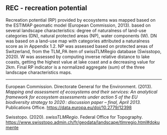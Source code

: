 ## REC - recreation potential

Recreation potential (RP) provided by ecosystems was mapped based on the ESTIMAP geomatic model (European Commission, 2013). based on several landscape characteristics: degree of naturalness of land-use categories (DN), natural protected areas (NP), water components (W). DN was based on a land-use map with categories attributed a naturalness score as in Appendix 1.2. NP was assessed based on protected areas of Switzerland, from the TLM_PA item of swissTLMRegio database (Swisstopo, 2020). W was assessed by computing inverse relative distance to lake coasts, getting the highest value at lake coast and a decreasing value for 2km. Final RP indicator is a normalized aggregate (sum) of the three landscape characteristics maps. 

----

European Commission. Directorate General for the Environment. (2013). *Mapping and assessment of ecosystems and their services: An analytical framework for ecosystem assessments under action 5 of the EU biodiversity strategy to 2020 : discussion paper – final, April 2013.* Publications Office. https://data.europa.eu/doi/10.2779/12398

Swisstopo. (2020). *swissTLMRegio*. Federal Office for Topography. https://www.swisstopo.admin.ch/fr/geodata/landscape/tlmregio.html#dokumente

